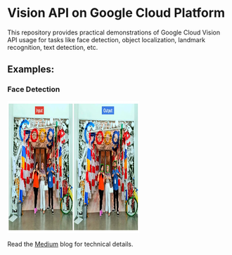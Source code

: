 # Vision API on Google Cloud Platform
This repository provides practical demonstrations of Google Cloud Vision API usage for tasks like face detection, object localization, landmark recognition, text detection, etc.

## Examples:

### Face Detection
<img src="https://github.com/NSTiwari/Vision-API-on-Google-Cloud-Platform/blob/main/examples/FaceDetection.png" width="300" height="300"/>

Read the [Medium](https://tiwarinitin1999.medium.com/computer-vision-made-easy-with-google-cloud-vision-api-851f3a9be80e) blog for technical details.
